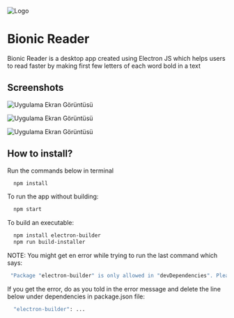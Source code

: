 
![Logo](https://d1vg9wkrun3t3k.cloudfront.net/users/2972ef08-b7ab-4d52-a731-2c59d157567b/forever_files/3c8fc2a2-0748-49ca-910e-91b7aa87eaca/original.png?format=jpg&width=60&height=60&quality=85)

    
# Bionic Reader

Bionic Reader is a desktop app created using Electron JS which helps users to read faster by making first few letters of each word bold in a text 

## Screenshots

![Uygulama Ekran Görüntüsü](https://d1vg9wkrun3t3k.cloudfront.net/users/2972ef08-b7ab-4d52-a731-2c59d157567b/forever_files/120aab0f-68c9-4a3a-b0a1-3b3258f0700f/original.png?format=jpg&width=1920&height=1023&quality=85)

![Uygulama Ekran Görüntüsü](https://d1vg9wkrun3t3k.cloudfront.net/users/2972ef08-b7ab-4d52-a731-2c59d157567b/forever_files/3e3fec04-b1ba-4a01-8be9-cd10a5335853/original.png?format=jpg&width=1920&height=1024&quality=85)

![Uygulama Ekran Görüntüsü](https://d1vg9wkrun3t3k.cloudfront.net/users/2972ef08-b7ab-4d52-a731-2c59d157567b/forever_files/868fab6d-6fd1-4290-95a7-a92645650a15/original.png?format=jpg&width=1920&height=1024&quality=85)

## How to install?

Run the commands below in terminal 

```bash 
  npm install
```
To run the app without building:

```bash 
  npm start
```
To build an executable:

```bash 
  npm install electron-builder
  npm run build-installer
```

NOTE: You might get en error while trying to run the last command which says:
```bash
 "Package "electron-builder" is only allowed in "devDependencies". Please remove it from the "dependencies" section in your package.json." 
```
 If you get the error, do as you told in the error message and delete the line below under dependencies in package.json file:
```bash 
  "electron-builder": ...
```
